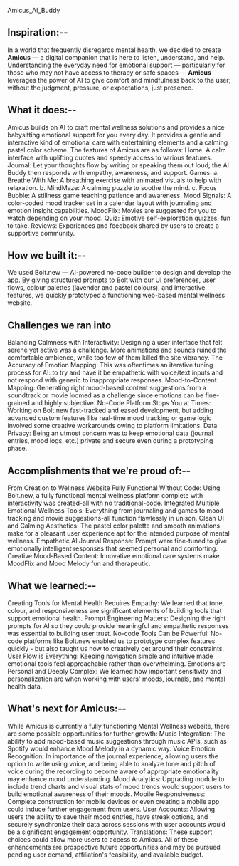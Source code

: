 Amicus_AI_Buddy
## Inspiration:--
In a world that frequently disregards mental health, we decided to create **Amicus** — a digital companion that is here to listen, understand, and help. Understanding the everyday need for emotional support — particularly for those who may not have access to therapy or safe spaces — **Amicus** leverages the power of AI to give comfort and mindfulness back to the user; without the judgment, pressure, or expectations, just presence.

## What it does:--
Amicus builds on AI to craft mental wellness solutions and provides a nice babysitting emotional support for you every day. It provides a gentle and interactive kind of emotional care with entertaining elements and a calming pastel color scheme.
The features of Amicus are as follows:
Home: A calm interface with uplifting quotes and speedy access to various features.
Journal: Let your thoughts flow by writing or speaking them out loud; the AI Buddy then responds with empathy, awareness, and support.
Games:
a. Breathe With Me: A breathing exercise with animated visuals to help with relaxation.
b. MindMaze: A calming puzzle to soothe the mind.
c. Focus Bubble: A stillness game teaching patience and awareness.
Mood Signals: A color-coded mood tracker set in a calendar layout with journaling and emotion insight capabilities.
MoodFlix: Movies are suggested for you to watch depending on your mood.
Quiz: Emotive self-exploration quizzes, fun to take.
Reviews: Experiences and feedback shared by users to create a supportive community.

## How we built it:--
We used Bolt.new — AI-powered no-code builder to design and develop the app. By giving structured prompts to Bolt with our UI preferences, user flows, colour palettes (lavender and pastel colours), and interactive features, we quickly prototyped a functioning web-based mental wellness website. 

## Challenges we ran into
Balancing Calmness with Interactivity: Designing a user interface that felt serene yet active was a challenge. More animations and sounds ruined the comfortable ambience, while too few of them killed the site vibrancy.
The Accuracy of Emotion Mapping: This was oftentimes an iterative tuning process for AI: to try and have it be empathetic with voice/text inputs and not respond with generic to inappropriate responses.
Mood-to-Content Mapping: Generating right mood-based content suggestions from a soundtrack or movie loomed as a challenge since emotions can be fine-grained and highly subjective.
No-Code Platform Stops You at Times: Working on Bolt.new fast-tracked and eased development, but adding advanced custom features like real-time mood tracking or game logic involved some creative workarounds owing to platform limitations.
Data Privacy: Being an utmost concern was to keep emotional data (journal entries, mood logs, etc.) private and secure even during a prototyping phase.

## Accomplishments that we're proud of:--
From Creation to Wellness Website Fully Functional Without Code: Using Bolt.new, a fully functional mental wellness platform complete with interactivity was created-all with no traditional-code.
Integrated Multiple Emotional Wellness Tools: Everything from journaling and games to mood tracking and movie suggestions-all function flawlessly in unison.
Clean UI and Calming Aesthetics: The pastel color palette and smooth animations make for a pleasant user experience apt for the intended purpose of mental wellness.
Empathetic AI Journal Response: Prompt were fine-tuned to give emotionally intelligent responses that seemed personal and comforting. 
Creative Mood-Based Content: Innovative emotional care systems make MoodFlix and Mood Melody fun and therapeutic.

## What we learned:--
Creating Tools for Mental Health Requires Empathy: We learned that tone, colour, and responsiveness are significant elements of building tools that support emotional health.
Prompt Engineering Matters: Designing the right prompts for AI so they could provide meaningful and empathetic responses was essential to building user trust.
No-code Tools Can be Powerful: No-code platforms like Bolt.new enabled us to prototype complex features quickly - but also taught us how to creatively get around their constraints.
User Flow is Everything: Keeping navigation simple and intuitive made emotional tools feel approachable rather than overwhelming. 
Emotions are Personal and Deeply Complex: We learned how important sensitivity and personalization are when working with users' moods, journals, and mental health data.

## What's next for Amicus:--
While Amicus is currently a fully functioning Mental Wellness website, there are some possible opportunities for further growth:
Music Integration: The ability to add mood-based music suggestions through music APIs, such as Spotify would enhance Mood Melody in a dynamic way.
Voice Emotion Recognition: In importance of the journal experience, allowing users the option to write using voice, and being able to analyze tone and pitch of voice during the recording to become aware of appropriate emotionality may enhance mood understanding.
Mood Analytics: Upgrading module to include trend charts and visual stats of mood trends would support users to build emotional awareness of their moods.
Mobile Responsiveness: Complete construction for mobile devices or even creating a mobile app could induce further engagement from users.
User Accounts: Allowing users the ability to save their mood entries, have streak options, and securely synchronize their data across sessions with user accounts would be a significant engagement opportunity.
Translations: These support choices could allow more users to access to Amicus.
All of these enhancements are prospective future opportunities and may be pursued pending user demand, affiliation's feasibility, and available budget.
